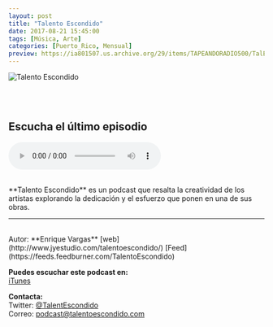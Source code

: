 ```yaml
---
layout: post
title: "Talento Escondido"
date: 2017-08-21 15:45:00
tags: [Música, Arte]
categories: [Puerto_Rico, Mensual]
preview: https://ia801507.us.archive.org/29/items/TAPEANDORADIO500/TalEsc_podcast%20300-%20Enrique%20Vargas.jpg
---
```


![Talento Escondido](https://ia801507.us.archive.org/29/items/TAPEANDORADIO500/TalEsc_podcast%20500-%20Enrique%20Vargas.jpg)

<br/>
<br/>

## Escucha el último episodio

<!--reproductor-feed=https://feeds.feedburner.com/TalentoEscondido-->
<!--reproductor-start-->
<audio id="audio" preload="auto" controls="" src="http://feedproxy.google.com/~r/TalentoEscondido/~5/1cEJarXRt3M/talesc_t02_t05.mp3"></audio>
<!--reproductor-end-->

<br/>  
**Talento Escondido** es un podcast que resalta la creatividad de los artistas explorando la dedicación y el esfuerzo que ponen en una de sus obras.

_ _ _

<br>
Autor: **Enrique Vargas**   
[web](http://www.jyestudio.com/talentoescondido/)  
[Feed](https://feeds.feedburner.com/TalentoEscondido)  


**Puedes escuchar este podcast en:**   
[iTunes](https://itunes.apple.com/us/podcast/talento-escondido/id1123788225)  

**Contacta:**  
Twitter: [@TalentEscondido](https://twitter.com/TalentEscondido)  
Correo: [podcast@talentoescondido.com](mailto:podcast@talentoescondido.com)   

